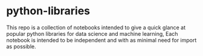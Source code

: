 # python-libraries
This repo is a collection of notebooks intended to give a quick glance at popular python libraries for data science and machine learning, Each notebook is intended to be independent and with as minimal need for import as possible. 
